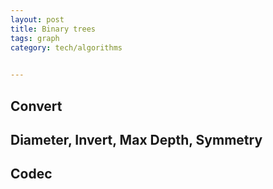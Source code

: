 ```yaml
---
layout: post
title: Binary trees 
tags: graph
category: tech/algorithms
 

---
```


## Convert

<script src="https://gist.github.com/selimslab/d356a9b2111087c68d2dbf8f712cb71b.js"></script>


## Diameter, Invert, Max Depth, Symmetry 

<script src="https://gist.github.com/selimslab/7e5db0cbd495c661ceb1c11cbcb0f137.js"></script>


## Codec

<script src="https://gist.github.com/selimslab/32468a1cdc44167eba0b252aabf031bd.js"></script>